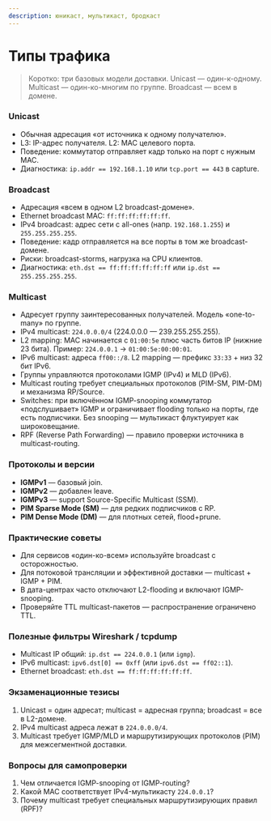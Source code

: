 ```yaml
---
description: юникаст, мультикаст, бродкаст
---
```


# Типы трафика

> Коротко: три базовых модели доставки. Unicast — один-к-одному. Multicast — один-ко-многим по группе. Broadcast — всем в домене.

### Unicast

* Обычная адресация «от источника к одному получателю».
* L3: IP-адрес получателя. L2: MAC целевого порта.
* Поведение: коммутатор отправляет кадр только на порт с нужным MAC.
* Диагностика: `ip.addr == 192.168.1.10` или `tcp.port == 443` в capture.

### Broadcast

* Адресация «всем в одном L2 broadcast-домене».
* Ethernet broadcast MAC: `ff:ff:ff:ff:ff:ff`.
* IPv4 broadcast: адрес сети с all-ones (напр. `192.168.1.255`) и `255.255.255.255`.
* Поведение: кадр отправляется на все порты в том же broadcast-домене.
* Риски: broadcast-storms, нагрузка на CPU клиентов.
* Диагностика: `eth.dst == ff:ff:ff:ff:ff:ff` или `ip.dst == 255.255.255.255`.

### Multicast

* Адресует группу заинтересованных получателей. Модель «one-to-many» по группе.
* IPv4 multicast: `224.0.0.0/4` (224.0.0.0 — 239.255.255.255).
* L2 mapping: MAC начинается с `01:00:5e` плюс часть битов IP (нижние 23 бита). Пример: `224.0.0.1` → `01:00:5e:00:00:01`.
* IPv6 multicast: адреса `ff00::/8`. L2 mapping — префикс `33:33` + низ 32 бит IPv6.
* Группы управляются протоколами IGMP (IPv4) и MLD (IPv6).
* Multicast routing требует специальных протоколов (PIM-SM, PIM-DM) и механизма RP/Source.
* Switches: при включённом IGMP-snooping коммутатор «подслушивает» IGMP и ограничивает flooding только на порты, где есть подписчики. Без snooping — мультикаст флуктуирует как широковещание.
* RPF (Reverse Path Forwarding) — правило проверки источника в multicast-routing.

### Протоколы и версии

* **IGMPv1** — базовый join.
* **IGMPv2** — добавлен leave.
* **IGMPv3** — support Source-Specific Multicast (SSM).
* **PIM Sparse Mode (SM)** — для редких подписчиков с RP.
* **PIM Dense Mode (DM)** — для плотных сетей, flood+prune.

### Практические советы

* Для сервисов «один-ко-всем» используйте broadcast с осторожностью.
* Для потоковой трансляции и эффективной доставки — multicast + IGMP + PIM.
* В дата-центрах часто отключают L2-flooding и включают IGMP-snooping.
* Проверяйте TTL multicast-пакетов — распространение ограничено TTL.

### Полезные фильтры Wireshark / tcpdump

* Multicast IP общий: `ip.dst == 224.0.0.1` (или `igmp`).
* IPv6 multicast: `ipv6.dst[0] == 0xff` (или `ipv6.dst == ff02::1`).
* Ethernet broadcast: `eth.dst == ff:ff:ff:ff:ff:ff`.

### Экзаменационные тезисы

1. Unicast = один адресат; multicast = адресная группа; broadcast = все в L2-домене.
2. IPv4 multicast адреса лежат в `224.0.0.0/4`.
3. Multicast требует IGMP/MLD и маршрутизирующих протоколов (PIM) для межсегментной доставки.

### Вопросы для самопроверки

1. Чем отличается IGMP-snooping от IGMP-routing?
2. Какой MAC соответствует IPv4-мультикасту `224.0.0.1`?
3. Почему multicast требует специальных маршрутизирующих правил (RPF)?
